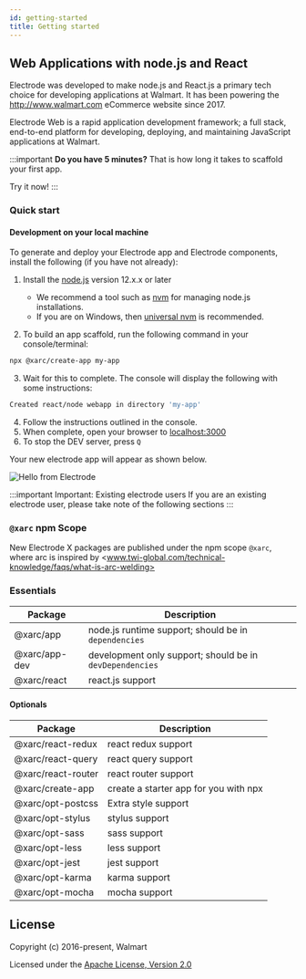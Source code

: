 ```yaml
---
id: getting-started
title: Getting started
---
```


## Web Applications with node.js and React

Electrode was developed to make node.js and React.js a primary tech choice for developing applications at Walmart. It has been powering the <http://www.walmart.com> eCommerce website since 2017.

Electrode Web is a rapid application development framework; a full stack, end-to-end platform for developing, deploying, and maintaining JavaScript applications at Walmart.

:::important
**Do you have 5 minutes?** That is how long it takes to scaffold your first app.

Try it now!
:::

### Quick start

#### Development on your local machine

To generate and deploy your Electrode app and Electrode components, install the following (if you have not already):

1. Install the [node.js] version 12.x.x or later

   - We recommend a tool such as [nvm] for managing node.js installations.
   - If you are on Windows, then [universal nvm] is recommended.

2. To build an app scaffold, run the following command in your console/terminal:

```bash
npx @xarc/create-app my-app
```

3. Wait for this to complete. The console will display the following with some instructions:

```bash
Created react/node webapp in directory 'my-app'
```

4. Follow the instructions outlined in the console.
5. When complete, open your browser to [localhost:3000](http://localhost:3000)
6. To stop the DEV server, press `Q`

Your new electrode app will appear as shown below.

![Hello from Electrode](/img/electrode-first-run.png)

:::important Important: Existing electrode users
If you are an existing electrode user, please take note of the following sections
:::

### `@xarc` npm Scope

New Electrode X packages are published under the npm scope `@xarc`, where arc is inspired by <www.twi-global.com/technical-knowledge/faqs/what-is-arc-welding>

### Essentials

| Package       | Description                                              |
| ------------- | -------------------------------------------------------- |
| @xarc/app     | node.js runtime support; should be in `dependencies`     |
| @xarc/app-dev | development only support; should be in `devDependencies` |
| @xarc/react   | react.js support                                         |

#### Optionals

| Package            | Description                           |
| ------------------ | ------------------------------------- |
| @xarc/react-redux  | react redux support                   |
| @xarc/react-query  | react query support                   |
| @xarc/react-router | react router support                  |
| @xarc/create-app   | create a starter app for you with npx |
| @xarc/opt-postcss  | Extra style support                   |
| @xarc/opt-stylus   | stylus support                        |
| @xarc/opt-sass     | sass support                          |
| @xarc/opt-less     | less support                          |
| @xarc/opt-jest     | jest support                          |
| @xarc/opt-karma    | karma support                         |
| @xarc/opt-mocha    | mocha support                         |

## License

Copyright (c) 2016-present, Walmart

Licensed under the [Apache License, Version 2.0]

[apache license, version 2.0]: https://www.apache.org/licenses/LICENSE-2.0
[nvm]: https://github.com/nvm-sh/nvm#install-script
[node.js]: https://nodejs.org/en/download
[universal nvm]: https://www.npmjs.com/package/@jchip/nvm

